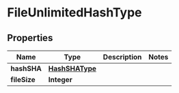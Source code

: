 # FileUnlimitedHashType

## Properties
Name | Type | Description | Notes
------------ | ------------- | ------------- | -------------
**hashSHA** | [**HashSHAType**](HashSHAType.md) |  | 
**fileSize** | **Integer** |  | 
